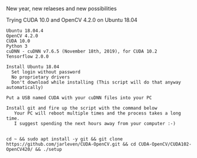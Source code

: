New year, new relaeses and new possibilities

Trying CUDA 10.0 and OpenCV 4.2.0 on Ubuntu 18.04
```
Ubuntu 18.04.4
OpenCV 4.2.0
CUDA 10.0
Python 3
cuDNN - cuDNN v7.6.5 (November 18th, 2019), for CUDA 10.2
Tensorflow 2.0.0
```


```
Install Ubuntu 18.04
  Set login without password
  No proprietary drivers
  Don't download while installing (This script will do that anyway automatically)

Put a USB named CUDA with your cuDNN files into your PC

Install git and fire up the script with the command below
   Your PC will reboot multiple times and the process takes a long time.
   I suggest spending the next hours away from your computer :-)
```

```

cd ~ && sudo apt install -y git && git clone https://github.com/jarleven/CUDA-OpenCV.git && cd CUDA-OpenCV/CUDA102-OpenCV420/ && ./setup

```

